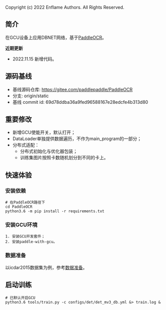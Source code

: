 Copyright (c) 2022 Enflame Authors. All Rights Reserved.

## 简介
在GCU设备上应用DBNET网络，基于[PaddleOCR](README_ch.md)。

**近期更新**
- 2022.11.15 新增代码。

## 源码基线
- 基线源码仓库: https://gitee.com/paddlepaddle/PaddleOCR
- 分支: origin/static
- 基线 commit id: 69d78ddba36a9fed96588167e28edcfe4b313d80

## 重要修改
- 新增GCU使能开关，默认打开；
- DataLoader单独提供数据遍历，不作为main_program的一部分；
- 分布式适配：
  - 分布式初始化与优化器包装；
  - 训练集图片按照卡数随机划分到不同的卡上。

## 快速体验
### 安装依赖
```shell
# 在PaddleOCR路径下
cd PaddleOCR
python3.6 -m pip install -r requirements.txt
```

### 安装GCU环境
```shell
1. 安装GCU开发套件；
2. 安装paddle-with-gcu。
```

### 数据准备
以icdar2015数据集为例，参考[数据准备](./doc/doc_ch/detection.md#数据准备)。

## 启动训练
```shell
# 已默认开启GCU
python3.6 tools/train.py -c configs/det/det_mv3_db.yml &> train.log &
```